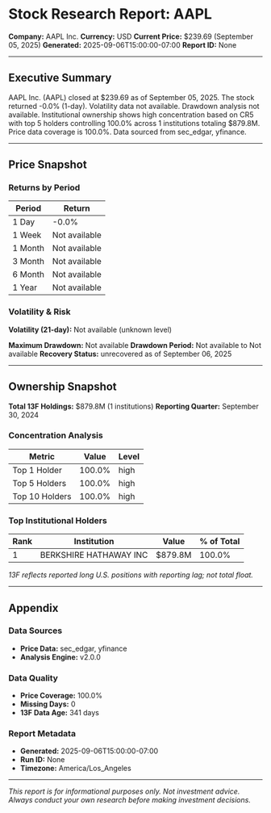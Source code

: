 # Stock Research Report: AAPL

**Company:** AAPL Inc.
**Currency:** USD
**Current Price:** $239.69 (September 05, 2025)
**Generated:** 2025-09-06T15:00:00-07:00
**Report ID:** None

---

## Executive Summary

AAPL Inc. (AAPL) closed at $239.69 as of September 05, 2025. The stock returned -0.0% (1-day). Volatility data not available. Drawdown analysis not available. Institutional ownership shows high concentration based on CR5 with top 5 holders controlling 100.0% across 1 institutions totaling $879.8M. Price data coverage is 100.0%. Data sourced from sec_edgar, yfinance.

---

## Price Snapshot

### Returns by Period

| Period | Return |
|--------|--------|
| 1 Day | -0.0% |
| 1 Week | Not available |
| 1 Month | Not available |
| 3 Month | Not available |
| 6 Month | Not available |
| 1 Year | Not available |
### Volatility & Risk

**Volatility (21-day):** Not available (unknown level)

**Maximum Drawdown:** Not available
**Drawdown Period:** Not available to Not available
**Recovery Status:** unrecovered as of September 06, 2025

---

## Ownership Snapshot

**Total 13F Holdings:** $879.8M (1 institutions)
**Reporting Quarter:** September 30, 2024

### Concentration Analysis

| Metric | Value | Level |
|--------|-------|-------|
| Top 1 Holder | 100.0% | high |
| Top 5 Holders | 100.0% | high |
| Top 10 Holders | 100.0% | high |
### Top Institutional Holders

| Rank | Institution | Value | % of Total |
|------|-------------|-------|------------|
| 1 | BERKSHIRE HATHAWAY INC | $879.8M | 100.0% |

*13F reflects reported long U.S. positions with reporting lag; not total float.*

---

## Appendix

### Data Sources
- **Price Data:** sec_edgar, yfinance
- **Analysis Engine:** v2.0.0

### Data Quality
- **Price Coverage:** 100.0%
- **Missing Days:** 0
- **13F Data Age:** 341 days

### Report Metadata
- **Generated:** 2025-09-06T15:00:00-07:00
- **Run ID:** None
- **Timezone:** America/Los_Angeles

---

*This report is for informational purposes only. Not investment advice. Always conduct your own research before making investment decisions.*